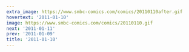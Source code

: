 ```yaml
---
extra_image: https://www.smbc-comics.com/comics/20110110after.gif
hovertext: '2011-01-10'
image: https://www.smbc-comics.com/comics/20110110.gif
next: '2011-01-11'
prev: '2011-01-09'
title: '2011-01-10'
---
```


